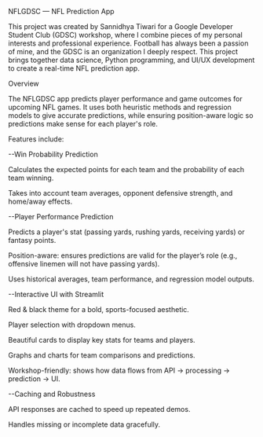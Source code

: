 NFLGDSC — NFL Prediction App

This project was created by Sannidhya Tiwari for a Google Developer Student Club (GDSC) workshop, where I combine pieces of my personal interests and professional experience. Football has always been a passion of mine, and the GDSC is an organization I deeply respect. This project brings together data science, Python programming, and UI/UX development to create a real-time NFL prediction app.

Overview

The NFLGDSC app predicts player performance and game outcomes for upcoming NFL games. It uses both heuristic methods and regression models to give accurate predictions, while ensuring position-aware logic so predictions make sense for each player's role.

Features include:

--Win Probability Prediction

  Calculates the expected points for each team and the probability of each team winning.

  Takes into account team averages, opponent defensive strength, and home/away effects.

--Player Performance Prediction

  Predicts a player's stat (passing yards, rushing yards, receiving yards) or fantasy points.

  Position-aware: ensures predictions are valid for the player’s role (e.g., offensive linemen will not have passing yards).

Uses historical averages, team performance, and regression model outputs.

--Interactive UI with Streamlit

  Red & black theme for a bold, sports-focused aesthetic.

  Player selection with dropdown menus.

  Beautiful cards to display key stats for teams and players.

  Graphs and charts for team comparisons and predictions.

  Workshop-friendly: shows how data flows from API → processing → prediction → UI.

--Caching and Robustness

  API responses are cached to speed up repeated demos.

  Handles missing or incomplete data gracefully.
